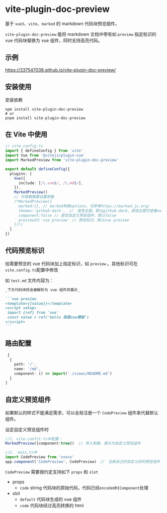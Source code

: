 # vite-plugin-doc-preview

基于 `vue3`、`vite`、`marked` 的 markdown 代码块预览插件。

`vite-plugin-doc-preview` 能将 markdown 文档中带有如 `preview` 指定标识的 vue 代码块替换为 vue 组件，同时支持高亮代码。

## 示例

https://337547038.github.io/vite-plugin-doc-preview/

## 安装使用

安装依赖

```shell
npm install vite-plugin-doc-preview
# or
pnpm install vite-plugin-doc-preview
```

## 在 Vite 中使用

```ts
// vite.config.ts
import { defineConfig } from 'vite'
import Vue from '@vitejs/plugin-vue'
import MarkedPreview from 'vite-plugin-doc-preview'

export default defineConfig({
  plugins: [
    Vue({
      include: [/\.vue$/, /\.md$/],
    }),
    MarkedPreview()
    // 可根据需要设置参数
    /*MarkedPreview({
      marked:{}, // marked转换options，可参考https://marked.js.org/
      themes:'github-dark',　//　高亮主题，默认github-dark。其他主题可查看node_modules/highlight.js/styles
      component:false // 是否自定义预览组件，默认false
      previewId:'vue preview' // 预览标识，默认vue preview
    })*/
  ]
})
```

## 代码预览标识

给需要预览的 vue 代码块加上指定标识，如 `preview` 。其他标识可在`vite.config.ts`配置中修改

如 `test.md` 文件内容为：

````markdown
_下方代码块将会被解析为 vue 组件并展示_

```vue preview
<template>{{value}}</template>
<script setup>
 import {ref} from 'vue'
 const value = ref('hello 我是vue模板')
</script>
```
````

## 路由配置
```ts
 [
  {
    path: '/',
    name: '/md',
    component: () => import('./views/README.md')
  }
]
```

## 自定义预览组件

如果默认的样式不能满足需求，可以全局注册一个 `CodePreview` 组件来代替默认组件。

设定自定义预览组件时

```ts
//1. vite.confit.ts中配置：
MarkedPreview({component:true})  // 传入参数，表示为自定义预览组件

//2.　main.ts中
import CodePreview from 'xxxxx'
app.component('CodePreview', CodePreview)　//　注册自己的自定义好的预览组件
```

`CodePreview` 需要按约定支持如下 `props` 和 `slot`

- props
  - `code` string 代码块的原始代码，代码已经`encodeURIComponent`处理
- slot
  - `default` 代码块生成的 vue 组件
  - `code` 代码块经过高亮转换的 html 

